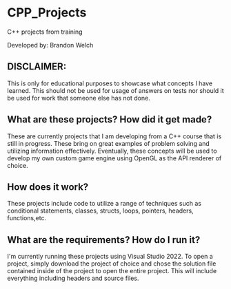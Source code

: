 # CPP_Projects
 C++ projects from training

Developed by: Brandon Welch

DISCLAIMER:
---------------------------------------------
This is only for educational purposes to showcase what concepts I have learned.
This should not be used for usage of answers on tests nor should it be used for work that someone else has not done.

What are these projects? How did it get made?
---------------------------------------------
These are currently projects that I am developing from a C++ course that is still in progress. These bring on great examples of problem solving and utilizing information effectively. Eventually, these concepts will be used to develop my own custom game engine using OpenGL as the API renderer of choice.

How does it work?
-----------------
These projects include code to utilize a range of techniques such as conditional statements, classes, structs, loops, pointers, headers, functions,etc.

What are the requirements? How do I run it?
-------------------------------------------
I'm currently running these projects using Visual Studio 2022. To open a project, simply download the project of choice and chose the solution file contained inside of the project to open the entire project.
This will include everything including headers and source files.